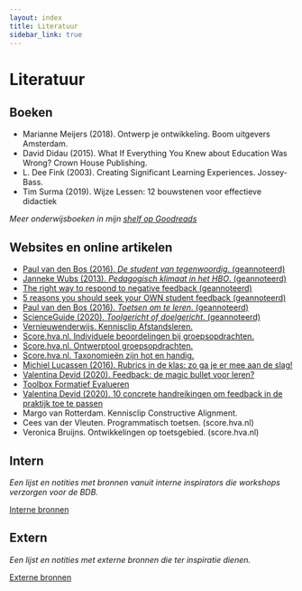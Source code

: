 ```yaml
---
layout: index
title: Literatuur
sidebar_link: true
---
```


# Literatuur

## Boeken

- Marianne Meijers (2018). Ontwerp je ontwikkeling. Boom uitgevers Amsterdam.
- David Didau (2015). What If Everything You Knew about Education Was Wrong? Crown House Publishing.
- L. Dee Fink (2003). Creating Significant Learning Experiences. Jossey-Bass.
- Tim Surma (2019). Wijze Lessen: 12 bouwstenen voor effectieve didactiek

_Meer onderwijsboeken in mijn [shelf op Goodreads](https://www.goodreads.com/review/list/82448855?shelf=education)_

## Websites en online artikelen

- [Paul van den Bos (2016). _De student van tegenwoordig_. (geannoteerd)][bos]
- [Janneke Wubs (2013). _Pedagogisch klimaat in het HBO_. (geannoteerd)][wubs]
- [The right way to respond to negative feedback (geannoteerd)](/aantekeningen/negative-feedback.pdf)
- [5 reasons you should seek your OWN student feedback (geannoteerd)](/aantekeningen/own-feedback.pdf)
- [Paul van den Bos (2016). _Toetsen om te leren_. (geannoteerd)][bos]
- [ScienceGuide (2020). _Toolgericht of doelgericht_. (geannoteerd)][tool]
- [Vernieuwenderwijs. Kennisclip Afstandsleren.][afstandsleren]
- [Score.hva.nl. Individuele beoordelingen bij groepsopdrachten.][individueel]
- [Score.hva.nl. Ontwerptool groepsopdrachten.][groep]
- [Score.hva.nl. Taxonomieën zijn hot en handig.][taxonomie]
- [Michiel Lucassen (2016). Rubrics in de klas: zo ga je er mee aan de slag!](https://www.vernieuwenderwijs.nl/rubrics-klas-zo-ga-er-mee-aan-slag/)
- [Valentina Devid (2020). Feedback: de magic bullet voor leren?](https://www.vernieuwenderwijs.nl/feedback-de-magic-bullet-voor-leren/)
- [Toolbox Formatief Evalueren](https://formatiefevalueren.kdg.be/overzicht/)
- [Valentina Devid (2020). 10 concrete handreikingen om feedback in de praktijk toe te passen](https://www.vernieuwenderwijs.nl/10-concrete-handreikingen-om-feedback-in-de-praktijk-toe-te-passen/#comment-24428)
- Margo van Rotterdam. Kennisclip Constructive Alignment.
- Cees van der Vleuten. Programmatisch toetsen. (score.hva.nl)
- Veronica Bruijns. Ontwikkelingen op toetsgebied. (score.hva.nl)

## Intern

_Een lijst en notities met bronnen vanuit interne inspirators die workshops verzorgen voor de BDB._

[Interne bronnen](../literatuur/intern)

## Extern

_Een lijst en notities met externe bronnen die ter inspiratie dienen._

[Externe bronnen](../literatuur/extern)

[bos]: /aantekeningen/student-tegenwoordig.pdf
[wubs]: /aantekeningen/peda-klimaat.pdf
[bos]: /../aantekeningen/toetsen-om-te-leren.pdf
[tool]: /../aantekeningen/toolgericht-doelgericht.pdf
[afstandsleren]: https://www.youtube.com/watch?v=PqDxnpzMY2k
[individueel]: https://score.hva.nl/Bronnen/Groepsopdrachten%20individueel%20beoordelen.pdf
[groep]: https://score.hva.nl/Bronnen/Ontwerptool%20Groepsopdrachten.pdf
[taxonomie]: https://score.hva.nl/Bronnen/Overzicht%20taxonomie%C3%ABn.pdf
